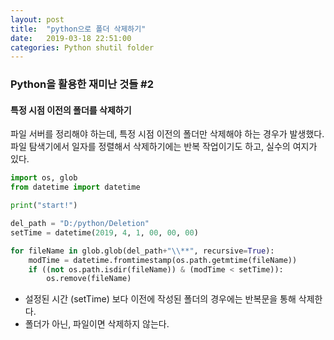 ```yaml
---
layout: post
title:  "python으로 폴더 삭제하기"
date:   2019-03-18 22:51:00
categories: Python shutil folder
---
```


 
  
   
### Python을 활용한 재미난 것들 #2
#### 특정 시점 이전의 폴더를 삭제하기

파일 서버를 정리해야 하는데, 특정 시점 이전의 폴더만 삭제해야 하는 경우가 발생했다.
파일 탐색기에서 일자를 정렬해서 삭제하기에는 반복 작업이기도 하고, 실수의 여지가 있다.


``` python
import os, glob
from datetime import datetime

print("start!")

del_path = "D:/python/Deletion"
setTime = datetime(2019, 4, 1, 00, 00, 00)

for fileName in glob.glob(del_path+"\\**", recursive=True):
    modTime = datetime.fromtimestamp(os.path.getmtime(fileName))
    if ((not os.path.isdir(fileName)) & (modTime < setTime)):
        os.remove(fileName)

```


* 설정된 시간 (setTime) 보다 이전에 작성된 폴더의 경우에는 반복문을 통해 삭제한다.
* 폴더가 아닌, 파일이면 삭제하지 않는다.
